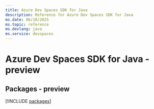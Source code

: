 ```yaml
---
title: Azure Dev Spaces SDK for Java
description: Reference for Azure Dev Spaces SDK for Java
ms.date: 06/10/2025
ms.topic: reference
ms.devlang: java
ms.service: devspaces
---
```

# Azure Dev Spaces SDK for Java - preview
## Packages - preview
[!INCLUDE [packages](dev-spaces-index.md)]